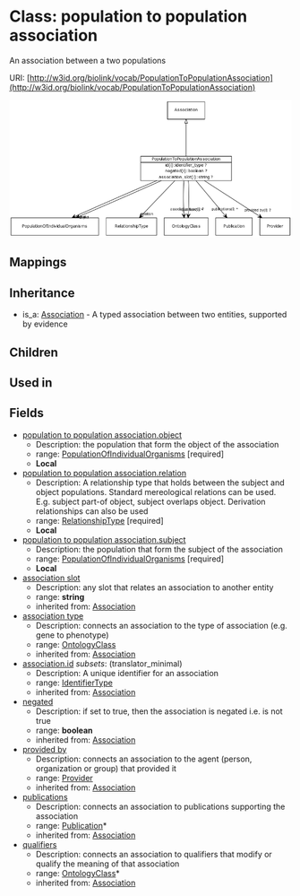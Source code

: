 # Class: population to population association


An association between a two populations

URI: [http://w3id.org/biolink/vocab/PopulationToPopulationAssociation](http://w3id.org/biolink/vocab/PopulationToPopulationAssociation)

![img](images/PopulationToPopulationAssociation.png)
## Mappings

## Inheritance

 *  is_a: [Association](Association.md) - A typed association between two entities, supported by evidence
## Children

## Used in

## Fields

 * [population to population association.object](population_to_population_association_object.md)
    * Description: the population that form the object of the association
    * range: [PopulationOfIndividualOrganisms](PopulationOfIndividualOrganisms.md) [required]
    * __Local__
 * [population to population association.relation](population_to_population_association_relation.md)
    * Description: A relationship type that holds between the subject and object populations. Standard mereological relations can be used. E.g. subject part-of object, subject overlaps object. Derivation relationships can also be used
    * range: [RelationshipType](RelationshipType.md) [required]
    * __Local__
 * [population to population association.subject](population_to_population_association_subject.md)
    * Description: the population that form the subject of the association
    * range: [PopulationOfIndividualOrganisms](PopulationOfIndividualOrganisms.md) [required]
    * __Local__
 * [association slot](association_slot.md)
    * Description: any slot that relates an association to another entity
    * range: **string**
    * inherited from: [Association](Association.md)
 * [association type](association_type.md)
    * Description: connects an association to the type of association (e.g. gene to phenotype)
    * range: [OntologyClass](OntologyClass.md)
    * inherited from: [Association](Association.md)
 * [association.id](association_id.md) *subsets*: (translator_minimal)
    * Description: A unique identifier for an association
    * range: [IdentifierType](IdentifierType.md)
    * inherited from: [Association](Association.md)
 * [negated](negated.md)
    * Description: if set to true, then the association is negated i.e. is not true
    * range: **boolean**
    * inherited from: [Association](Association.md)
 * [provided by](provided_by.md)
    * Description: connects an association to the agent (person, organization or group) that provided it
    * range: [Provider](Provider.md)
    * inherited from: [Association](Association.md)
 * [publications](publications.md)
    * Description: connects an association to publications supporting the association
    * range: [Publication](Publication.md)*
    * inherited from: [Association](Association.md)
 * [qualifiers](qualifiers.md)
    * Description: connects an association to qualifiers that modify or qualify the meaning of that association
    * range: [OntologyClass](OntologyClass.md)*
    * inherited from: [Association](Association.md)
